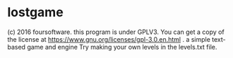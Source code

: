 # lostgame
(c) 2016 foursoftware. this program is under GPLV3. You can get a copy of the license at https://www.gnu.org/licenses/gpl-3.0.en.html .
a simple text-based game and engine
Try making your own levels in the levels.txt file. 
